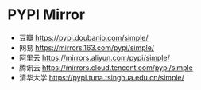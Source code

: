 # PYPI Mirror

* 豆瓣 https://pypi.doubanio.com/simple/
* 网易 https://mirrors.163.com/pypi/simple/
* 阿里云 https://mirrors.aliyun.com/pypi/simple/
* 腾讯云 https://mirrors.cloud.tencent.com/pypi/simple
* 清华大学 https://pypi.tuna.tsinghua.edu.cn/simple/